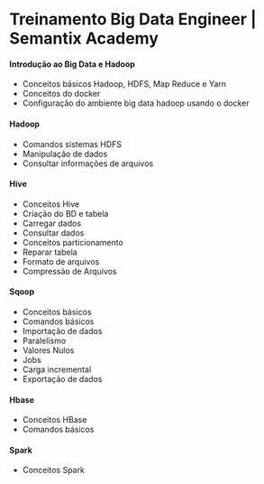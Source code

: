 # Treinamento Big Data Engineer | Semantix Academy

#### Introdução ao Big Data e Hadoop
- Conceitos básicos Hadoop, HDFS, Map Reduce e Yarn
- Conceitos do docker
- Configuração do ambiente big data hadoop usando o docker

#### Hadoop
- Comandos sistemas HDFS
- Manipulação de dados
- Consultar informações de arquivos

#### Hive
- Conceitos Hive
- Criação do BD e tabela
- Carregar dados
- Consultar dados
- Conceitos particionamento
- Reparar tabela
 - Formato de arquivos
 - Compressão de Arquivos

#### Sqoop
- Conceitos básicos
- Comandos básicos
- Importação de dados
- Paralelismo
- Valores Nulos
- Jobs
- Carga incremental
- Exportação de dados

#### Hbase
- Conceitos HBase
- Comandos básicos

#### Spark
- Conceitos Spark
